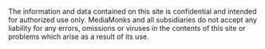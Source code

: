 The information and data contained on this site is confidential and intended for authorized use only. MediaMonks and all subsidiaries do not accept any liability for any errors, omissions or viruses in the contents of this site or problems which arise as a result of its use. 